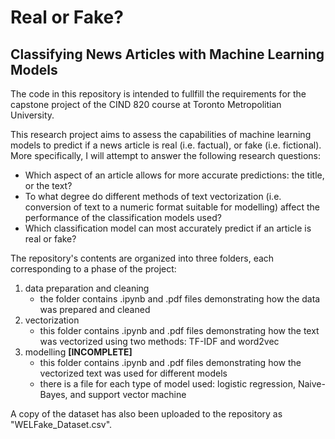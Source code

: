 # Real or Fake?
## Classifying News Articles with Machine Learning Models

The code in this repository is intended to fullfill the requirements for the capstone project of the CIND 820 course at Toronto Metropolitian University. 

This research project aims to assess the capabilities of machine learning models to predict if a news article is real (i.e. factual), or fake (i.e. fictional). More specifically, I will attempt to answer the following research questions:
- Which aspect of an article allows for more accurate predictions: the title, or the text?
- To what degree do different methods of text vectorization (i.e. conversion of text to a numeric format suitable for modelling) affect the performance of the classification models used?
- Which classification model can most accurately predict if an article is real or fake?

The repository's contents are organized into three folders, each corresponding to a phase of the project:
1.  data preparation and cleaning
    * the folder contains .ipynb and .pdf files demonstrating how the data was prepared and cleaned
2. vectorization
    * this folder contains .ipynb and .pdf files demonstrating how the text was vectorized using two methods: TF-IDF and word2vec   
3.  modelling **[INCOMPLETE]**
    *  this folder contains .ipynb and .pdf files demonstrating how the vectorized text was used for different models
    *  there is a file for each type of model used: logistic regression, Naive-Bayes, and support vector machine

A copy of the dataset has also been uploaded to the repository as "WELFake_Dataset.csv".
